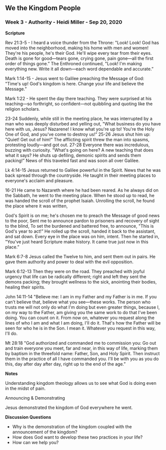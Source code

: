 ## We the Kingdom People

### Week 3 - Authority - Heidi Miller  - Sep 20, 2020

**Scripture**

Rev 21:3-5 - I heard a voice thunder from the Throne: "Look! Look! God has moved into the neighborhood, making his home with men and women! They're his people, he's their God. He'll wipe every tear from their eyes. Death is gone for good—tears gone, crying gone, pain gone—all the first order of things gone.” The Enthroned continued, "Look! I'm making everything new. Write it all down—each word dependable and accurate.”

Mark 1:14-15 - Jesus went to Galilee preaching the Message of God: "Time's up! God's kingdom is here. Change your life and believe the Message.”

Mark 1:22 - He spent the day there teaching. They were surprised at his teaching—so forthright, so confident—not quibbling and quoting like the religion scholars.

23-24 Suddenly, while still in the meeting place, he was interrupted by a man who was deeply disturbed and yelling out, "What business do you have here with us, Jesus? Nazarene! I know what you're up to! You're the Holy One of God, and you've come to destroy us!”
25-26 Jesus shut him up: "Quiet! Get out of him!” The afflicting spirit threw the man into spasms, protesting loudly—and got out.
27-28 Everyone there was incredulous, buzzing with curiosity. "What's going on here? A new teaching that does what it says? He shuts up defiling, demonic spirits and sends them packing!” News of this traveled fast and was soon all over Galilee.

Lk 4:14-15 Jesus returned to Galilee powerful in the Spirit. News that he was back spread through the countryside. He taught in their meeting places to everyone's acclaim and pleasure.

16-21 He came to Nazareth where he had been reared. As he always did on the Sabbath, he went to the meeting place. When he stood up to read, he was handed the scroll of the prophet Isaiah. Unrolling the scroll, he found the place where it was written,

God's Spirit is on me;
    he's chosen me to preach the Message of good news to the poor,
Sent me to announce pardon to prisoners and
    recovery of sight to the blind,
To set the burdened and battered free,
    to announce, "This is God's year to act!”
He rolled up the scroll, handed it back to the assistant, and sat down. Every eye in the place was on him, intent. Then he started in, "You've just heard Scripture make history. It came true just now in this place.”

Mark 6:7-8 Jesus called the Twelve to him, and sent them out in pairs. He gave them authority and power to deal with the evil opposition. 

Mark 6:12-13 Then they were on the road. They preached with joyful urgency that life can be radically different; right and left they sent the demons packing; they brought wellness to the sick, anointing their bodies, healing their spirits.

John 14:11-14 "Believe me: I am in my Father and my Father is in me. If you can't believe that, believe what you see—these works. The person who trusts me will not only do what I'm doing but even greater things, because I, on my way to the Father, am giving you the same work to do that I've been doing. You can count on it. From now on, whatever you request along the lines of who I am and what I am doing, I'll do it. That's how the Father will be seen for who he is in the Son. I mean it. Whatever you request in this way, I'll do.

Mt 28:18
"God authorized and commanded me to commission you: Go out and train everyone you meet, far and near, in this way of life, marking them by baptism in the threefold name: Father, Son, and Holy Spirit. Then instruct them in the practice of all I have commanded you. I'll be with you as you do this, day after day after day, right up to the end of the age.”


**Notes**

Understanding kingdom theology allows us to see what God is doing even in the midst of pain.

Announcing & Demonstrating

Jesus demonstrated the kingdom of God everywhere he went.


**Discussion Questions**

* Why is the demonstration of the kingdom coupled with the announcement of the kingdom?
* How does God want to develop these two practices in your life?
* How can we help you?

